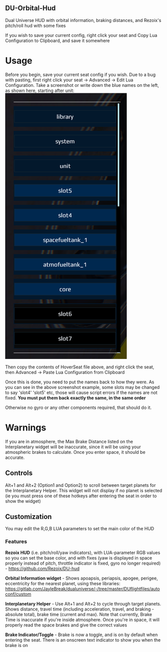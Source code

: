 ## DU-Orbital-Hud
Dual Universe HUD with orbital information, braking distances, and Rezoix's pitch/roll hud with some fixes

If you wish to save your current config, right click your seat and Copy Lua Configuration to Clipboard, and save it somewhere

# Usage
Before you begin, save your current seat config if you wish.  Due to a bug with pasting, first right click your seat -> Advanced -> Edit Lua Configuration.  Take a screenshot or write down the blue names on the left, as shown here, starting after unit: 
![Example](Capture.PNG)

Then copy the contents of HoverSeat file above, and right click the seat, then Advanced -> Paste Lua Configuration from Clipboard

Once this is done, you need to put the names back to how they were.  As you can see in the above screenshot example, some slots may be changed to say 'slot4' 'slot5' etc, those will cause script errors if the names are not fixed.  **You must put them back exactly the same, in the same order**

Otherwise no gyro or any other components required, that should do it.

# Warnings
If you are in atmosphere, the Max Brake Distance listed on the Interplanetary widget will be inaccurate, since it will be using your atmospheric brakes to calculate.  Once you enter space, it should be accurate.

## Controls
Alt+1 and Alt+2 (Option1 and Option2) to scroll between target planets for the Interplanetary Helper.  This widget will not display if no planet is selected (ie you must press one of these hotkeys after entering the seat in order to show the widget)

## Customization
You may edit the R,G,B LUA parameters to set the main color of the HUD


### Features
**Rezoix HUD** (i.e. pitch/roll/yaw indicators), with LUA-parameter RGB values so you can set the base color, and with fixes (yaw is displayed in space properly instead of pitch, throttle indicator is fixed, gyro no longer required) - https://github.com/Rezoix/DU-hud

**Orbital Information widget** - Shows apoapsis, periapsis, apogee, perigee, eccentricity for the nearest planet, using these libraries: https://gitlab.com/JayleBreak/dualuniverse/-/tree/master/DUflightfiles/autoconf/custom

**Interplanetary Helper** - Use Alt+1 and Alt+2 to cycle through target planets.  Shows distance, travel time (including acceleration, travel, and braking - absolute total), brake time (current and max).  Note that currently, Brake Time is inaccurate if you're inside atmosphere.  Once you're in space, it will properly read the space brakes and give the correct values

**Brake Indicator/Toggle** - Brake is now a toggle, and is on by default when entering the seat.  There is an onscreen text indicator to show you when the brake is on
